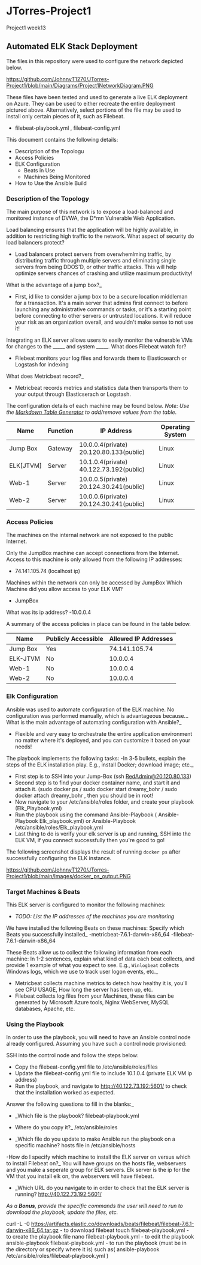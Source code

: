 # JTorres-Project1
Project1 week13
## Automated ELK Stack Deployment

The files in this repository were used to configure the network depicted below.

https://github.com/JohnnyT1270/JTorres-Project1/blob/main/Diagrams/Project1NetworkDiagram.PNG

These files have been tested and used to generate a live ELK deployment on Azure. They can be used to either recreate the entire deployment pictured above. Alternatively, select portions of the  file may be used to install only certain pieces of it, such as Filebeat.

  - filebeat-playbook.yml  ,  filebeat-config.yml

This document contains the following details:
- Description of the Topologu
- Access Policies
- ELK Configuration
  - Beats in Use
  - Machines Being Monitored
- How to Use the Ansible Build


### Description of the Topology

The main purpose of this network is to expose a load-balanced and monitored instance of DVWA, the D*mn Vulnerable Web Application.

Load balancing ensures that the application will be highly available, in addition to restricting high traffic to the network.
What aspect of security do load balancers protect? 
- Load balancers protect servers from overwhemlming traffic, by distributing traffic through multiple servers and
eliminating single servers from being DDOS'D, or other traffic attacks. This will help optimize servers chances of crashing
and utilize maximum productivity!


What is the advantage of a jump box?_
- First, id like to consider a jump box to be a secure location middleman for a transaction. It's a main server that admins
first connect to before launching any administrative commands or tasks, or it's a starting point before connecting to
other servers or untrusted locations.  It will reduce your risk as an organization overall, and wouldn't make sense to not use it!



Integrating an ELK server allows users to easily monitor the vulnerable VMs for changes to the _____ and system _____.
What does Filebeat watch for?
- Filebeat monitors your log files and forwards them to Elasticsearch or Logstash for indexing

 What does Metricbeat record?_
- Metricbeat records metrics and statistics data then transports them to your output through Elasticserach or Logstash.

The configuration details of each machine may be found below.
_Note: Use the [Markdown Table Generator](http://www.tablesgenerator.com/markdown_tables) to add/remove values from the table_.

| Name      | Function | IP Address                              | Operating System |
|-----------|----------|-----------------------------------------|------------------|
| Jump Box  | Gateway  | 10.0.0.4(private) 20.120.80.133(public) | Linux            |
| ELK[JTVM] | Server   | 10.1.0.4(private) 40.122.73.192(public) | Linux            |
| Web-1     | Server   | 10.0.0.5(private) 20.124.30.241(public) | Linux            |
| Web-2     | Server   | 10.0.0.6(private) 20.124.30.241(public) | Linux            |

### Access Policies

The machines on the internal network are not exposed to the public Internet. 

Only the JumpBox machine can accept connections from the Internet. Access to this machine is only allowed from the following IP addresses:
- 74.141.105.74 (localhost ip)

Machines within the network can only be accessed by JumpBox
 Which Machine did you allow access to your ELK VM?
- JumpBox

What was its ip address?
-10.0.0.4

A summary of the access policies in place can be found in the table below.

| Name     | Publicly Accessible | Allowed IP Addresses |
|----------|---------------------|----------------------|
| Jump Box | Yes                 | 74.141.105.74        |
| ELK-JTVM | No                  | 10.0.0.4             |
| Web-1    | No                  | 10.0.0.4             |
| Web-2    | No                  | 10.0.0.4             |

### Elk Configuration

Ansible was used to automate configuration of the ELK machine. No configuration was performed manually, which is advantageous because...
 What is the main advantage of automating configuration with Ansible?_
- Flexible and very easy to orchestrate the entire application environment no matter where it's deployed, and you can
customize it based on your needs! 

The playbook implements the following tasks:
-In 3-5 bullets, explain the steps of the ELK installation play. E.g., install Docker; download image; etc._
- First step is to SSH into your Jump-Box (ssh RedAdmin@20.120.80.133)
- Second step is to find your docker container name, and start it and attach it. (sudo docker ps / sudo docker start dreamy_bohr / 
sudo docker attach dreamy_bohr , then you should be in root!
- Now navigate to your /etc/ansible/roles folder, and create your playbook (Elk_Playbook.yml)
- Run the playbook using the command Ansible-Playbook ( Ansible-Playbook Elk_playbook.yml) or Ansible-Playbook /etc/ansible/roles/Elk_playbook.yml
- Last thing to do is verify your elk server is up and running, SSH into the ELK VM, if you connect successfully then you're good to go!


The following screenshot displays the result of running `docker ps` after successfully configuring the ELK instance.

https://github.com/JohnnyT1270/JTorres-Project1/blob/main/Images/docker_ps_output.PNG

### Target Machines & Beats
This ELK server is configured to monitor the following machines:
- _TODO: List the IP addresses of the machines you are monitoring_

We have installed the following Beats on these machines:
Specify which Beats you successfully installed_
-metricbeat-7.6.1-darwin-x86_64
-filebeat-7.6.1-darwin-x86_64

These Beats allow us to collect the following information from each machine:
In 1-2 sentences, explain what kind of data each beat collects, and provide 1 example of what you expect to see. E.g., `Winlogbeat` collects Windows logs, which we use to track user logon events, etc._
- Metricbeat collects machine metrics to detech how healthy it is, you'll see CPU USAGE, How long the server has been up, etc.
- Filebeat collects log files from your Machines, these files can be generated by Microsoft Azure tools, Nginx WebServer, MySQL databases, Apache, etc.


### Using the Playbook
In order to use the playbook, you will need to have an Ansible control node already configured. Assuming you have such a control node provisioned: 

SSH into the control node and follow the steps below:
- Copy the filebeat-config.yml file to /etc/ansible/roles/files
- Update the filebeat-config.yml file to include 10.1.0.4 (private ELK VM ip address)
- Run the playbook, and navigate to http://40.122.73.192:5601/ to check that the installation worked as expected.

 Answer the following questions to fill in the blanks:_
- _Which file is the playbook? filebeat-playbook.yml 

- Where do you copy it?_ /etc/ansible/roles

- _Which file do you update to make Ansible run the playbook on a specific machine? hosts file in /etc/ansible/hosts

-How do I specify which machine to install the ELK server on versus which to install Filebeat on?_ You will have groups on the hosts file, webservers and you make a seperate group for ELK servers. Elk server is the ip for the VM that you install elk on, the webservers will have filebeat.

- _Which URL do you navigate to in order to check that the ELK server is running? http://40.122.73.192:5601/

_As a **Bonus**, provide the specific commands the user will need to run to download the playbook, update the files, etc._

curl -L -0 https://artifacts.elastic.co/downloads/beats/filebeat/filebeat-7.6.1-darwin-x86_64.tar.gz - to download filebeat
touch filebeat-playbook.yml - to create the playbook file
nano filebeat-playbook.yml - to edit the playbook
ansible-playbook filebeat-playbook.yml - to run the playbook (must be in the directory or specify where it is)
such as( ansible-playbook /etc/ansible/roles/filebeat-playbook.yml )

